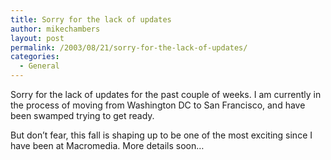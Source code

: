 ```yaml
---
title: Sorry for the lack of updates
author: mikechambers
layout: post
permalink: /2003/08/21/sorry-for-the-lack-of-updates/
categories:
  - General
---
```



Sorry for the lack of updates for the past couple of weeks. I am currently in the process of moving from Washington DC to San Francisco, and have been swamped trying to get ready.

But don&#8217;t fear, this fall is shaping up to be one of the most exciting since I have been at Macromedia. More details soon&#8230;